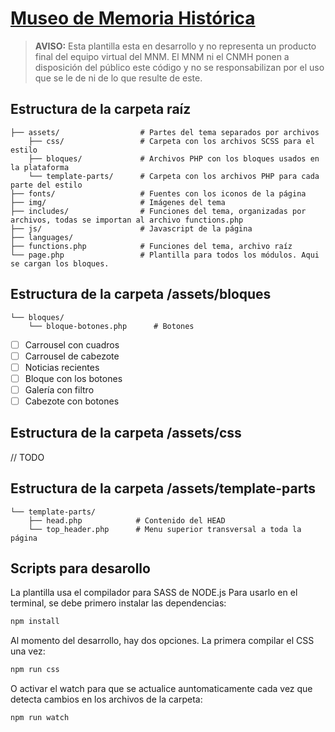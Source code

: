 # [Museo de Memoria Histórica](http://museodememoria.gov.co)

> **AVISO:** Esta plantilla esta en desarrollo y no representa un producto final del equipo virtual del MNM. El MNM ni el CNMH ponen a disposición del público este código y no se responsabilizan por el uso que se le de ni de lo que resulte de este.

## Estructura de la carpeta raíz

    ├── assets/                  # Partes del tema separados por archivos
        ├── css/                 # Carpeta con los archivos SCSS para el estilo
        ├── bloques/             # Archivos PHP con los bloques usados en la plataforma
        └── template-parts/      # Carpeta con los archivos PHP para cada parte del estilo
    ├── fonts/                   # Fuentes con los iconos de la página
    ├── img/                     # Imágenes del tema
    ├── includes/                # Funciones del tema, organizadas por archivos, todas se importan al archivo functions.php
    ├── js/                      # Javascript de la página
    ├── languages/
    ├── functions.php            # Funciones del tema, archivo raíz
    └── page.php                 # Plantilla para todos los módulos. Aqui se cargan los bloques.

## Estructura de la carpeta /assets/bloques

    └── bloques/
        └── bloque-botones.php      # Botones

- [ ] Carrousel con cuadros
- [ ] Carrousel de cabezote
- [ ] Noticias recientes
- [ ] Bloque con los botones
- [ ] Galería con filtro
- [ ] Cabezote con botones

## Estructura de la carpeta /assets/css

// TODO

## Estructura de la carpeta /assets/template-parts

    └── template-parts/
        ├── head.php            # Contenido del HEAD
        └── top_header.php      # Menu superior transversal a toda la página

## Scripts para desarollo

La plantilla usa el compilador para SASS de NODE.js
Para usarlo en el terminal, se debe primero instalar las dependencias:

```bash
npm install
```

Al momento del desarrollo, hay dos opciones. La primera compilar el CSS una vez:

```bash
npm run css
```

O activar el watch para que se actualice auntomaticamente cada vez que detecta cambios en los archivos de la carpeta:

```bash
npm run watch
```
